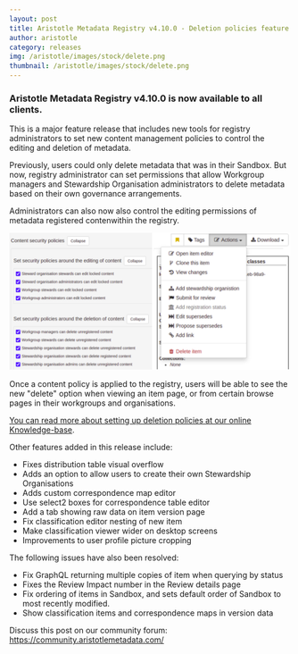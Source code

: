 ```yaml
---
layout: post
title: Aristotle Metadata Registry v4.10.0 - Deletion policies feature release!
author: aristotle
category: releases
img: /aristotle/images/stock/delete.png
thumbnail: /aristotle/images/stock/delete.png
---
```


### Aristotle Metadata Registry v4.10.0 is now available to all clients.

This is a major feature release that includes new tools for registry administrators to set new content management policies to control the editing and deletion of metadata.

Previously, users could only delete metadata that was in their Sandbox. But now, registry administrator can set permissions that allow Workgroup managers and Stewardship Organisation administrators to delete metadata based on their own governance arrangements.

Administrators can also now also control the editing permissions of metadata registered contenwithin the registry.

![](/aristotle/images/blog/releases/4.10.0-deletion-policies.png "New issues list")

Once a content policy is applied to the registry, users will be able to see the new "delete" option when viewing an item page, or from certain browse pages in their workgroups and organisations.

[You can read more about setting up deletion policies at our online Knowledge-base](https://desk.zoho.com.au/portal/aristotlecloudservicesaustralia/en/kb/articles/content-policies-how-to-control-the-editing-and-deletion-of-content).

Other features added in this release include:
- Fixes distribution table visual overflow
- Adds an option to allow users to create their own Stewardship Organisations
- Adds custom correspondence map editor
- Use select2 boxes for correspondence table editor
- Add a tab showing raw data on item version page
- Fix classification editor nesting of new item
- Make classification viewer wider on desktop screens
- Improvements to user profile picture cropping

The following issues have also been resolved:
- Fix GraphQL returning multiple copies of item when querying by status
- Fixes the Review Impact number in the Review details page
- Fix ordering of items in Sandbox, and sets default order of Sandbox to most recently modified.
- Show classification items and correspondence maps in version data

Discuss this post on our community forum: https://community.aristotlemetadata.com/

